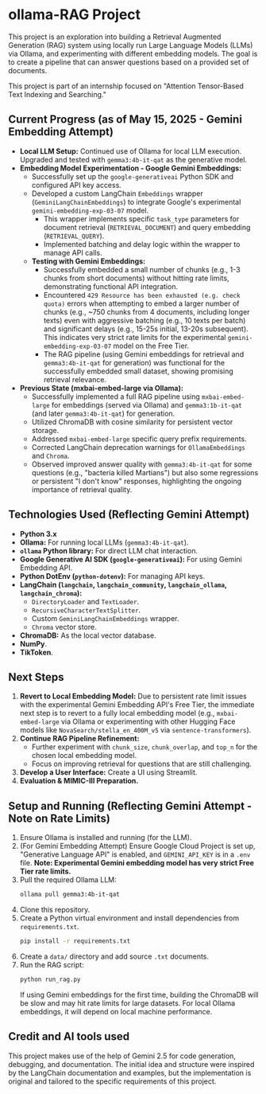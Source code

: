 # ollama-RAG Project

This project is an exploration into building a Retrieval Augmented Generation (RAG) system using locally run Large Language Models (LLMs) via Ollama, and experimenting with different embedding models. The goal is to create a pipeline that can answer questions based on a provided set of documents.

This project is part of an internship focused on "Attention Tensor-Based Text Indexing and Searching."

## Current Progress (as of May 15, 2025 - Gemini Embedding Attempt)

* **Local LLM Setup:** Continued use of Ollama for local LLM execution. Upgraded and tested with `gemma3:4b-it-qat` as the generative model.
* **Embedding Model Experimentation - Google Gemini Embeddings:**
    * Successfully set up the `google-generativeai` Python SDK and configured API key access.
    * Developed a custom LangChain `Embeddings` wrapper (`GeminiLangChainEmbeddings`) to integrate Google's experimental `gemini-embedding-exp-03-07` model.
        * This wrapper implements specific `task_type` parameters for document retrieval (`RETRIEVAL_DOCUMENT`) and query embedding (`RETRIEVAL_QUERY`).
        * Implemented batching and delay logic within the wrapper to manage API calls.
    * **Testing with Gemini Embeddings:**
        * Successfully embedded a small number of chunks (e.g., 1-3 chunks from short documents) without hitting rate limits, demonstrating functional API integration.
        * Encountered `429 Resource has been exhausted (e.g. check quota)` errors when attempting to embed a larger number of chunks (e.g., ~750 chunks from 4 documents, including longer texts) even with aggressive batching (e.g., 10 texts per batch) and significant delays (e.g., 15-25s initial, 13-20s subsequent). This indicates very strict rate limits for the experimental `gemini-embedding-exp-03-07` model on the Free Tier.
        * The RAG pipeline (using Gemini embeddings for retrieval and `gemma3:4b-it-qat` for generation) was functional for the successfully embedded small dataset, showing promising retrieval relevance.
* **Previous State (mxbai-embed-large via Ollama):**
    * Successfully implemented a full RAG pipeline using `mxbai-embed-large` for embeddings (served via Ollama) and `gemma3:1b-it-qat` (and later `gemma3:4b-it-qat`) for generation.
    * Utilized ChromaDB with cosine similarity for persistent vector storage.
    * Addressed `mxbai-embed-large` specific query prefix requirements.
    * Corrected LangChain deprecation warnings for `OllamaEmbeddings` and `Chroma`.
    * Observed improved answer quality with `gemma3:4b-it-qat` for some questions (e.g., "bacteria killed Martians") but also some regressions or persistent "I don't know" responses, highlighting the ongoing importance of retrieval quality.

## Technologies Used (Reflecting Gemini Attempt)

* **Python 3.x**
* **Ollama:** For running local LLMs (`gemma3:4b-it-qat`).
* **`ollama` Python library:** For direct LLM chat interaction.
* **Google Generative AI SDK (`google-generativeai`):** For using Gemini Embedding API.
* **Python DotEnv (`python-dotenv`):** For managing API keys.
* **LangChain (`langchain`, `langchain_community`, `langchain_ollama`, `langchain_chroma`):**
    * `DirectoryLoader` and `TextLoader`.
    * `RecursiveCharacterTextSplitter`.
    * Custom `GeminiLangChainEmbeddings` wrapper.
    * `Chroma` vector store.
* **ChromaDB:** As the local vector database.
* **NumPy**.
* **TikToken**.

## Next Steps

1.  **Revert to Local Embedding Model:** Due to persistent rate limit issues with the experimental Gemini Embedding API's Free Tier, the immediate next step is to revert to a fully local embedding model (e.g., `mxbai-embed-large` via Ollama or experimenting with other Hugging Face models like `NovaSearch/stella_en_400M_v5` via `sentence-transformers`).
2.  **Continue RAG Pipeline Refinement:**
    * Further experiment with `chunk_size`, `chunk_overlap`, and `top_n` for the chosen local embedding model.
    * Focus on improving retrieval for questions that are still challenging.
3.  **Develop a User Interface:** Create a UI using Streamlit.
4.  **Evaluation & MIMIC-III Preparation.**

## Setup and Running (Reflecting Gemini Attempt - Note on Rate Limits)

1.  Ensure Ollama is installed and running (for the LLM).
2.  (For Gemini Embedding Attempt) Ensure Google Cloud Project is set up, "Generative Language API" is enabled, and `GEMINI_API_KEY` is in a `.env` file. **Note: Experimental Gemini embedding model has very strict Free Tier rate limits.**
3.  Pull the required Ollama LLM:
    ```bash
    ollama pull gemma3:4b-it-qat
    ```
4.  Clone this repository.
5.  Create a Python virtual environment and install dependencies from `requirements.txt`.
    ```bash
    pip install -r requirements.txt
    ```
6.  Create a `data/` directory and add source `.txt` documents.
7.  Run the RAG script:
    ```bash
    python run_rag.py
    ```
    If using Gemini embeddings for the first time, building the ChromaDB will be slow and may hit rate limits for large datasets. For local Ollama embeddings, it will depend on local machine performance.

## Credit and AI tools used
This project makes use of the help of Gemini 2.5 for code generation, debugging, and documentation. The initial idea and structure were inspired by the LangChain documentation and examples, but the implementation is original and tailored to the specific requirements of this project.